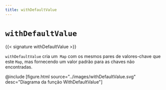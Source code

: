 ```yaml
---
title: withDefaultValue
---
```


# `withDefaultValue`

{{< signature withDefaultValue >}}

`withDefaultValue` cria um` Map` com os mesmos pares de valores-chave que este `Map`, mas fornecendo um valor padrão para as chaves não encontradas.

@include [figure.html source="../images/withDefaultValue.svg" desc="Diagrama da função WithDefaultValue"]
